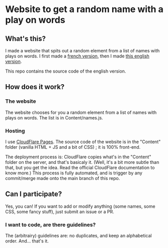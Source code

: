 # Website to get a random name with a play on words
## What's this?
I made a website that spits out a random element from a list of names with plays on words.
I first made a [french version](https://nomavecjeudemotsdebile.pages.dev/), then I made [this english version](https://getanamewithapun.pages.dev/).

This repo contains the source code of the english version.

## How does it work?
### The website
The website chooses for you a random element from a list of names with plays on words.
The list is in Content/names.js.
### Hosting
I use [CloudFlare Pages](https://pages.cloudflare.com/#pricing).
The source code of the website is in the "Content" folder (vanilla HTML + JS and a bit of CSS) ; it is 100% front-end.

The deployment process is: CloudFlare copies what's in the "Content" folder on the server, and that's basicaly it.
(Well, it's a bit more subtle than that, but you get the idea. Read the official CloudFlare documentation to know more.)
This process is fully automated, and is trigger by any commit/merge made onto the main branch of this repo.

## Can I participate?
Yes, you can!
If you want to add or modify anything (some names, some CSS, some fancy stuff), just submit an issue or a PR.

### I want to code, are there guidelines?
The (arbitrairy) guidelines are: no duplicates, and keep an alphabetical order.
And... that's it.
